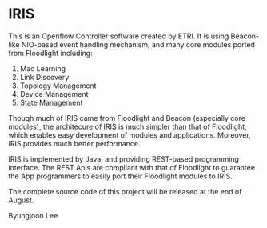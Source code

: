 IRIS
====

This is an Openflow Controller software created by ETRI. 
It is using Beacon-like NIO-based event handling mechanism, 
and many core modules ported from Floodlight including:

1. Mac Learning
2. Link Discovery
3. Topology Management
4. Device Management
5. State Management

Though much of IRIS came from Floodlight and Beacon (especially core modules),
the architecure of IRIS is much simpler than that of Floodlight,
which enables easy development of modules and applications. 
Moreover, IRIS provides much better performance. 

IRIS is implemented by Java, and providing REST-based programming interface.
The REST Apis are compliant with that of Floodlight to guarantee the App programmers 
to easily port their Floodlight modules to IRIS.

The complete source code of this project will be released at the end of August. 

Byungjoon Lee



